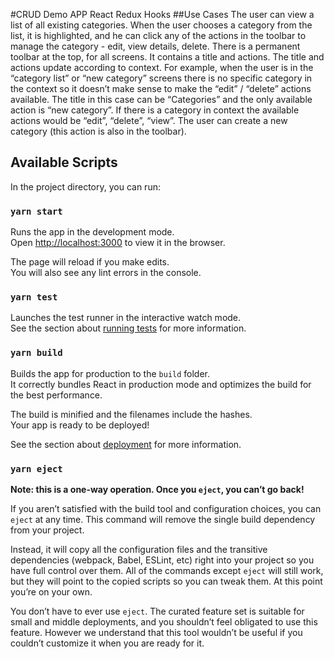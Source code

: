 #CRUD Demo APP React Redux Hooks
##Use Cases
The user can view a list of all existing categories.
When the user chooses a category from the list, it is highlighted, and he can click any of the actions in the toolbar to manage the category - edit, view details, delete.
There is a permanent toolbar at the top, for all screens. It contains a title and actions. The title and actions update according to context. For example, when the user is in the “category list” or “new category” screens there is no specific category in the context so it doesn’t make sense to make the “edit” / “delete” actions available. The title in this case can be “Categories” and the only available action is “new category”. If there is a category in context the available actions would be “edit”, “delete”, “view”.
The user can create a new category (this action is also in the toolbar).

## Available Scripts

In the project directory, you can run:

### `yarn start`

Runs the app in the development mode.<br />
Open [http://localhost:3000](http://localhost:3000) to view it in the browser.

The page will reload if you make edits.<br />
You will also see any lint errors in the console.

### `yarn test`

Launches the test runner in the interactive watch mode.<br />
See the section about [running tests](https://facebook.github.io/create-react-app/docs/running-tests) for more information.

### `yarn build`

Builds the app for production to the `build` folder.<br />
It correctly bundles React in production mode and optimizes the build for the best performance.

The build is minified and the filenames include the hashes.<br />
Your app is ready to be deployed!

See the section about [deployment](https://facebook.github.io/create-react-app/docs/deployment) for more information.

### `yarn eject`

**Note: this is a one-way operation. Once you `eject`, you can’t go back!**

If you aren’t satisfied with the build tool and configuration choices, you can `eject` at any time. This command will remove the single build dependency from your project.

Instead, it will copy all the configuration files and the transitive dependencies (webpack, Babel, ESLint, etc) right into your project so you have full control over them. All of the commands except `eject` will still work, but they will point to the copied scripts so you can tweak them. At this point you’re on your own.

You don’t have to ever use `eject`. The curated feature set is suitable for small and middle deployments, and you shouldn’t feel obligated to use this feature. However we understand that this tool wouldn’t be useful if you couldn’t customize it when you are ready for it.